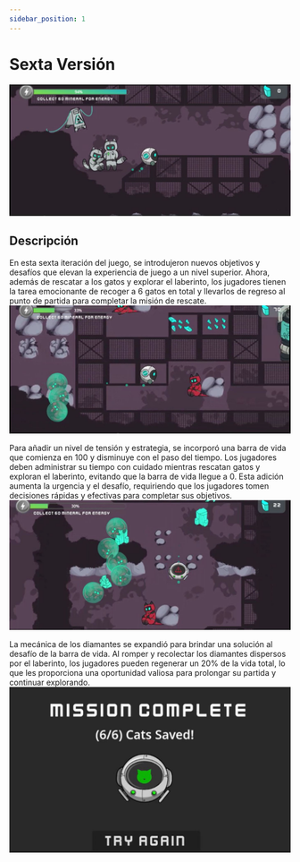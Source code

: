```yaml
---
sidebar_position: 1
---
```


# Sexta Versión
![](./elements/imgV6inicio.JPG)

## Descripción
En esta sexta iteración del juego, se introdujeron nuevos objetivos y desafíos que elevan la experiencia de juego a un nivel superior. Ahora, además de rescatar a los gatos y explorar el laberinto, los jugadores tienen la tarea emocionante de recoger a 6 gatos en total y llevarlos de regreso al punto de partida para completar la misión de rescate.
![](./elements/imgV6Recoger.JPG)

Para añadir un nivel de tensión y estrategia, se incorporó una barra de vida que comienza en 100 y disminuye con el paso del tiempo. Los jugadores deben administrar su tiempo con cuidado mientras rescatan gatos y exploran el laberinto, evitando que la barra de vida llegue a 0. Esta adición aumenta la urgencia y el desafío, requiriendo que los jugadores tomen decisiones rápidas y efectivas para completar sus objetivos.
![](./elements/imgV6.JPG)

La mecánica de los diamantes se expandió para brindar una solución al desafío de la barra de vida. Al romper y recolectar los diamantes dispersos por el laberinto, los jugadores pueden regenerar un 20% de la vida total, lo que les proporciona una oportunidad valiosa para prolongar su partida y continuar explorando.
![](./elements/imgV6Fin.JPG)